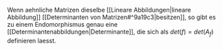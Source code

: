 Wenn aehnliche Matrizen dieselbe [[Lineare Abbildungen|lineare Abbildung]] [[Determinanten von Matrizen#^9a19c3|besitzen]], so gibt es zu einem Endomorphismus genau eine [[Determinantenabbildungen|Determinante]], die sich als $det(f) = det(A_f)$ definieren laesst.